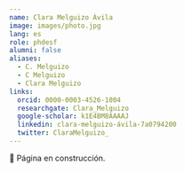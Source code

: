 ```yaml
---
name: Clara Melguizo Ávila
image: images/photo.jpg
lang: es
role: phdesf
alumni: false
aliases:
  - C. Melguizo
  - C Melguizo
  - Clara Melguizo
links:
  orcid: 0000-0003-4526-1004
  researchgate: Clara_Melguizo
  google-scholar: k1E4BM8AAAAJ
  linkedin: clara-melguizo-ávila-7a0794200
  twitter: ClaraMelguizo_
---
```


🚧 Página en construcción.
